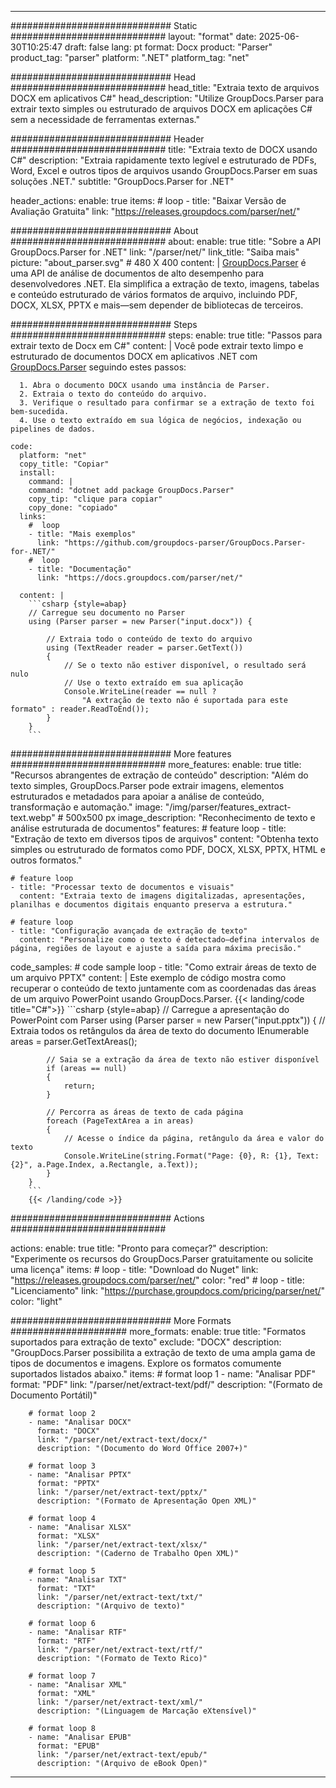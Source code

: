 


---
############################# Static ############################
layout: "format"
date:  2025-06-30T10:25:47
draft: false
lang: pt
format: Docx
product: "Parser"
product_tag: "parser"
platform: ".NET"
platform_tag: "net"

############################# Head ############################
head_title: "Extraia texto de arquivos DOCX em aplicativos C#"
head_description: "Utilize GroupDocs.Parser para extrair texto simples ou estruturado de arquivos DOCX em aplicações C# sem a necessidade de ferramentas externas."

############################# Header ############################
title: "Extraia texto de DOCX usando C#" 
description: "Extraia rapidamente texto legível e estruturado de PDFs, Word, Excel e outros tipos de arquivos usando GroupDocs.Parser em suas soluções .NET."
subtitle: "GroupDocs.Parser for .NET" 

header_actions:
  enable: true
  items:
    #  loop
    - title: "Baixar Versão de Avaliação Gratuita"
      link: "https://releases.groupdocs.com/parser/net/"
      
############################# About ############################
about:
    enable: true
    title: "Sobre a API GroupDocs.Parser for .NET"
    link: "/parser/net/"
    link_title: "Saiba mais"
    picture: "about_parser.svg" # 480 X 400
    content: |
       [GroupDocs.Parser](/parser/net/) é uma API de análise de documentos de alto desempenho para desenvolvedores .NET. Ela simplifica a extração de texto, imagens, tabelas e conteúdo estruturado de vários formatos de arquivo, incluindo PDF, DOCX, XLSX, PPTX e mais—sem depender de bibliotecas de terceiros.

############################# Steps ############################
steps:
    enable: true
    title: "Passos para extrair texto de Docx em C#"
    content: |
      Você pode extrair texto limpo e estruturado de documentos DOCX em aplicativos .NET com [GroupDocs.Parser](/parser/net/) seguindo estes passos:
      
      1. Abra o documento DOCX usando uma instância de Parser.
      2. Extraia o texto do conteúdo do arquivo.
      3. Verifique o resultado para confirmar se a extração de texto foi bem-sucedida.
      4. Use o texto extraído em sua lógica de negócios, indexação ou pipelines de dados.
   
    code:
      platform: "net"
      copy_title: "Copiar"
      install:
        command: |
        command: "dotnet add package GroupDocs.Parser"
        copy_tip: "clique para copiar"
        copy_done: "copiado"
      links:
        #  loop
        - title: "Mais exemplos"
          link: "https://github.com/groupdocs-parser/GroupDocs.Parser-for-.NET/"
        #  loop
        - title: "Documentação"
          link: "https://docs.groupdocs.com/parser/net/"
          
      content: |
        ```csharp {style=abap}
        // Carregue seu documento no Parser
        using (Parser parser = new Parser("input.docx")) {

            // Extraia todo o conteúdo de texto do arquivo
            using (TextReader reader = parser.GetText()) 
            {
                // Se o texto não estiver disponível, o resultado será nulo
                // Use o texto extraído em sua aplicação
                Console.WriteLine(reader == null ? 
                    "A extração de texto não é suportada para este formato" : reader.ReadToEnd());
            }
        }
        ```  

############################# More features ############################
more_features:
  enable: true
  title: "Recursos abrangentes de extração de conteúdo"
  description: "Além do texto simples, GroupDocs.Parser pode extrair imagens, elementos estruturados e metadados para apoiar a análise de conteúdo, transformação e automação."
  image: "/img/parser/features_extract-text.webp" # 500x500 px
  image_description: "Reconhecimento de texto e análise estruturada de documentos"
  features:
    # feature loop
    - title: "Extração de texto em diversos tipos de arquivos"
      content: "Obtenha texto simples ou estruturado de formatos como PDF, DOCX, XLSX, PPTX, HTML e outros formatos."

    # feature loop
    - title: "Processar texto de documentos e visuais"
      content: "Extraia texto de imagens digitalizadas, apresentações, planilhas e documentos digitais enquanto preserva a estrutura."

    # feature loop
    - title: "Configuração avançada de extração de texto"
      content: "Personalize como o texto é detectado—defina intervalos de página, regiões de layout e ajuste a saída para máxima precisão."
      
  code_samples:
    # code sample loop
    - title: "Como extrair áreas de texto de um arquivo PPTX"
      content: |
        Este exemplo de código mostra como recuperar o conteúdo de texto juntamente com as coordenadas das áreas de um arquivo PowerPoint usando GroupDocs.Parser.
        {{< landing/code title="C#">}}
        ```csharp {style=abap}
        //  Carregue a apresentação do PowerPoint com Parser
        using (Parser parser = new Parser("input.pptx"))
        {
            // Extraia todos os retângulos da área de texto do documento
            IEnumerable<PageTextArea> areas = parser.GetTextAreas();

            // Saia se a extração da área de texto não estiver disponível
            if (areas == null)
            {
                return;
            }

            // Percorra as áreas de texto de cada página
            foreach (PageTextArea a in areas)
            {
                // Acesse o índice da página, retângulo da área e valor do texto
                Console.WriteLine(string.Format("Page: {0}, R: {1}, Text: {2}", a.Page.Index, a.Rectangle, a.Text));
            }
        }
        ```
        {{< /landing/code >}}


############################# Actions ############################

actions:
  enable: true
  title: "Pronto para começar?"
  description: "Experimente os recursos do GroupDocs.Parser gratuitamente ou solicite uma licença"
  items:
    #  loop
    - title: "Download do Nuget"
      link: "https://releases.groupdocs.com/parser/net/"
      color: "red"
        #  loop
    - title: "Licenciamento"
      link: "https://purchase.groupdocs.com/pricing/parser/net/"
      color: "light"


############################# More Formats #####################
more_formats:
    enable: true
    title: "Formatos suportados para extração de texto"
    exclude: "DOCX"
    description: "GroupDocs.Parser possibilita a extração de texto de uma ampla gama de tipos de documentos e imagens. Explore os formatos comumente suportados listados abaixo."
    items: 
        # format loop 1
        - name: "Analisar PDF"
          format: "PDF"
          link: "/parser/net/extract-text/pdf/"
          description: "(Formato de Documento Portátil)"
          
        # format loop 2
        - name: "Analisar DOCX"
          format: "DOCX"
          link: "/parser/net/extract-text/docx/"
          description: "(Documento do Word Office 2007+)"
          
        # format loop 3
        - name: "Analisar PPTX"
          format: "PPTX"
          link: "/parser/net/extract-text/pptx/"
          description: "(Formato de Apresentação Open XML)"
          
        # format loop 4
        - name: "Analisar XLSX"
          format: "XLSX"
          link: "/parser/net/extract-text/xlsx/"
          description: "(Caderno de Trabalho Open XML)"
          
        # format loop 5
        - name: "Analisar TXT"
          format: "TXT"
          link: "/parser/net/extract-text/txt/"
          description: "(Arquivo de texto)"
          
        # format loop 6
        - name: "Analisar RTF"
          format: "RTF"
          link: "/parser/net/extract-text/rtf/"
          description: "(Formato de Texto Rico)"
          
        # format loop 7
        - name: "Analisar XML"
          format: "XML"
          link: "/parser/net/extract-text/xml/"
          description: "(Linguagem de Marcação eXtensível)"
          
        # format loop 8
        - name: "Analisar EPUB"
          format: "EPUB"
          link: "/parser/net/extract-text/epub/"
          description: "(Arquivo de eBook Open)"
         
          

---
